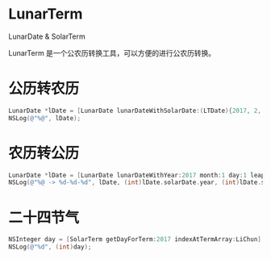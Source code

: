 # LunarTerm
LunarDate &amp; SolarTerm

LunarTerm 是一个公农历转换工具，可以方便的进行公农历转换。

# 公历转农历
```Objective-C
LunarDate *lDate = [LunarDate lunarDateWithSolarDate:(LTDate){2017, 2, 3}];
NSLog(@"%@", lDate);
```

# 农历转公历
```Objective-C
LunarDate *lDate = [LunarDate lunarDateWithYear:2017 month:1 day:1 leap:YES];
NSLog(@"%@ -> %d-%d-%d", lDate, (int)lDate.solarDate.year, (int)lDate.solarDate.month, (int)lDate.solarDate.day);
```
# 二十四节气
```Objective-C
NSInteger day = [SolarTerm getDayForTerm:2017 indexAtTermArray:LiChun];
NSLog(@"%d", (int)day);
```
